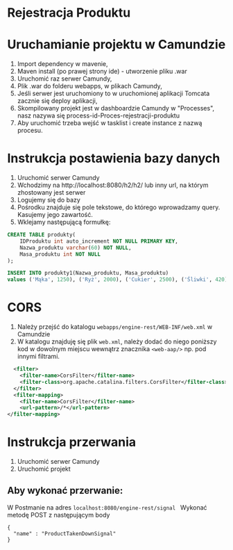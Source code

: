 # Rejestracja Produktu

# Uruchamianie projektu w Camundzie

1. Import dependency w mavenie,
2. Maven install (po prawej strony ide) - utworzenie pliku .war
3. Uruchomić raz serwer Camundy,
4. Plik .war do folderu webapps, w plikach Camundy,
5. Jeśli serwer jest uruchomiony to w uruchomionej aplikacji Tomcata zacznie się deploy aplikacji,
6. Skompilowany projekt jest w dashboardzie Camundy w "Processes", nasz nazywa się process-id-Proces-rejestracji-produktu
7. Aby uruchomić trzeba wejść w tasklist i create instance z nazwą procesu.

# Instrukcja postawienia bazy danych

1. Uruchomić serwer Camundy
2. Wchodzimy na http://localhost:8080/h2/h2/ lub inny url, na którym zhostowany jest serwer
3. Logujemy się do bazy
4. Pośrodku znajduje się pole tekstowe, do którego wprowadzamy query. Kasujemy jego zawartość.
5. Wklejamy następującą formułkę:

```sql
CREATE TABLE produkty(
    IDProduktu int auto_increment NOT NULL PRIMARY KEY,
    Nazwa_produktu varchar(60) NOT NULL,
    Masa_produktu int NOT NULL
);

INSERT INTO produkty1(Nazwa_produktu, Masa_produktu)
values ('Mąka', 1250), ('Ryż', 2000), ('Cukier', 2500), ('Śliwki', 420);

```

# CORS

1. Należy przejść do katalogu ```webapps/engine-rest/WEB-INF/web.xml``` w Camundzie
2. W katalogu znajduję się plik ```web.xml```, należy dodać do niego poniższy kod  w dowolnym miejscu wewnątrz znacznika ```<web-aap/>``` np. pod innymi filtrami.

```xml
  <filter>
    <filter-name>CorsFilter</filter-name>
    <filter-class>org.apache.catalina.filters.CorsFilter</filter-class>
  </filter>
  <filter-mapping>
    <filter-name>CorsFilter</filter-name>
    <url-pattern>/*</url-pattern>
</filter-mapping>
```

# Instrukcja przerwania

1. Uruchomić serwer Camundy
2. Uruchomić projekt 

## Aby wykonać przerwanie:

W Postmanie na adres
```localhost:8080/engine-rest/signal ```
Wykonać metodę POST z następującym body
```
{
  "name" : "ProductTakenDownSignal"
} 
```


